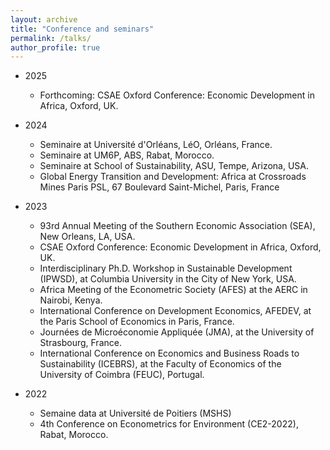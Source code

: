 ```yaml
---
layout: archive
title: "Conference and seminars"
permalink: /talks/
author_profile: true
---
```


* 2025
  * Forthcoming: CSAE Oxford Conference: Economic Development in Africa, Oxford, UK.
    
* 2024
  * Seminaire at Université d'Orléans, LéO, Orléans, France.
  * Seminaire at UM6P, ABS, Rabat, Morocco.
  * Seminaire at School of Sustainability, ASU, Tempe, Arizona, USA.
  * Global Energy Transition and Development: Africa at Crossroads Mines Paris PSL, 67 Boulevard Saint-Michel, Paris, France 
* 2023
  * 93rd Annual Meeting of the Southern Economic Association (SEA), New Orleans, LA, USA.
  * CSAE Oxford Conference: Economic Development in Africa, Oxford, UK.
  * Interdisciplinary Ph.D. Workshop in Sustainable Development (IPWSD), at Columbia University in the City of New York, USA.
  * Africa Meeting of the Econometric Society (AFES) at the AERC in Nairobi, Kenya.
  * International Conference on Development Economics, AFEDEV, at the Paris School of Economics in Paris, France.
  * Journées de Microéconomie Appliquée (JMA), at the University of Strasbourg, France.
  * International Conference on Economics and Business Roads to Sustainability (ICEBRS), at the Faculty of Economics of the University of Coimbra (FEUC), Portugal.

* 2022
  * Semaine data at Université de Poitiers (MSHS)
  * 4th Conference on Econometrics for Environment (CE2-2022), Rabat, Morocco.
